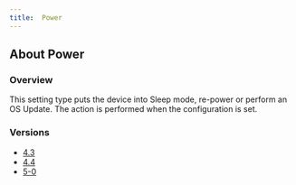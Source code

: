 ```yaml
---
title:  Power
---
```


## About Power

### Overview

This setting type puts the device into Sleep mode, re-power or perform an OS Update. The action is performed when the configuration is set.

### Versions

* [4.3](4-3)
* [4.4](4-4)
* [5-0](5-0)